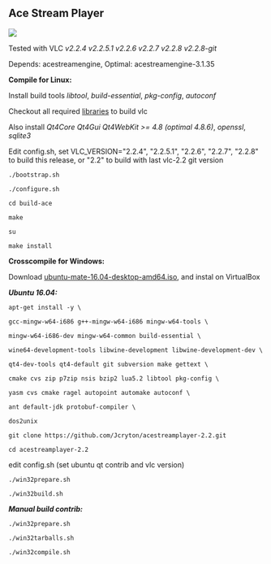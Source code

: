 Ace Stream Player
-----------------

![](https://o9.icdn.ru/j/jcryton/1/64283811AmG.jpg)

Tested with VLC *v2.2.4 v2.2.5.1 v2.2.6 v2.2.7 v2.2.8 v2.2.8-git*

Depends: acestreamengine,
Optimal: acestreamengine-3.1.35

**Compile for Linux:** 

Install build tools *libtool*, *build-essential*, *pkg-config*, *autoconf*

Checkout all required [libraries] to build vlc

Also install *Qt4Core Qt4Gui Qt4WebKit >= 4.8 (optimal 4.8.6)*, *openssl*, *sqlite3*

Edit config.sh, set VLC_VERSION="2.2.4", "2.2.5.1", "2.2.6", "2.2.7", "2.2.8"
to build this release, or "2.2" to build with last vlc-2.2 git version

`./bootstrap.sh`

`./configure.sh`

`cd build-ace`

`make`

`su`

`make install`


**Crosscompile for Windows:**

Download [ubuntu-mate-16.04-desktop-amd64.iso], and instal on VirtualBox


***Ubuntu 16.04:***

`apt-get install -y \`

`gcc-mingw-w64-i686 g++-mingw-w64-i686 mingw-w64-tools \`

`mingw-w64-i686-dev mingw-w64-common build-essential \`

`wine64-development-tools libwine-development libwine-development-dev \`

`qt4-dev-tools qt4-default git subversion make gettext \`

`cmake cvs zip p7zip nsis bzip2 lua5.2 libtool pkg-config \`

`yasm cvs cmake ragel autopoint automake autoconf \`

`ant default-jdk protobuf-compiler \`

`dos2unix`

`git clone https://github.com/Jcryton/acestreamplayer-2.2.git`

`cd acestreamplayer-2.2`

edit config.sh (set ubuntu qt contrib and vlc version)

`./win32prepare.sh`

`./win32build.sh`

***Manual build contrib:***

`./win32prepare.sh`

`./win32tarballs.sh`

`./win32compile.sh`

[libraries]:https://wiki.videolan.org/Contrib_Status/
[ubuntu-mate-16.04-desktop-amd64.iso]:https://mirror.yandex.ru/ubuntu-cdimage/ubuntu-mate/releases/16.04/release/ubuntu-mate-16.04-desktop-amd64.iso
